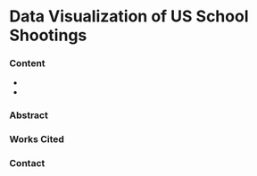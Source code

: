 # Data Visualization of US School Shootings

### Content
- 
-

### Abstract

### Works Cited

### Contact
